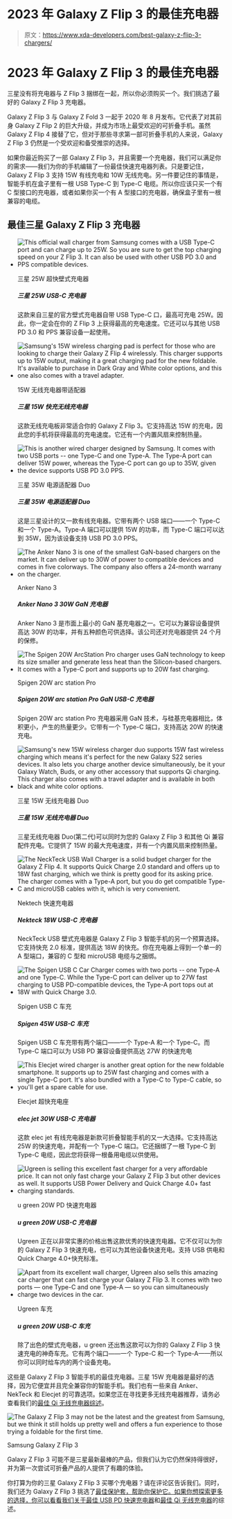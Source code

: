 # 2023 年 Galaxy Z Flip 3 的最佳充电器

> 原文：<https://www.xda-developers.com/best-galaxy-z-flip-3-chargers/>

# 2023 年 Galaxy Z Flip 3 的最佳充电器

三星没有将充电器与 Z Flip 3 捆绑在一起，所以你必须购买一个。我们挑选了最好的 Galaxy Z Flip 3 充电器。

Galaxy Z Flip 3 与 Galaxy Z Fold 3 一起于 2020 年 8 月发布。它代表了对其前身 Galaxy Z Flip 2 的巨大升级，并成为市场上最受欢迎的可折叠手机。虽然 Galaxy Z Flip 4 接替了它，但对于那些寻求第一部可折叠手机的人来说，Galaxy Z Flip 3 仍然是一个受欢迎和备受推崇的选择。

如果你最近购买了一部 Galaxy Z Flip 3，并且需要一个充电器，我们可以满足你的需求——我们为你的手机编辑了一份最佳快速充电器列表。只是要记住，Galaxy Z Flip 3 支持 15W 有线充电和 10W 无线充电。另一件要记住的事情是，智能手机在盒子里有一根 USB Type-C 到 Type-C 电缆。所以你应该只买一个有 C 型接口的充电器，或者如果你买一个有 A 型接口的充电器，确保盒子里有一根兼容的电缆。

## 最佳三星 Galaxy Z Flip 3 充电器

*   <picture>![This official wall charger from Samsung comes with a USB Type-C port and can charge up to 25W. So you are sure to get the top charging speed on your Z Flip 3\. It can also be used with other USB PD 3.0 and PPS compatible devices.](img/4746e2b165c68d21f0a8aeba5fc162cc.png)</picture>

    三星 25W 超快壁式充电器

    ##### 三星 25W USB-C 充电器

    这款来自三星的官方壁式充电器自带 USB Type-C 口，最高可充电 25W。因此，你一定会在你的 Z Flip 3 上获得最高的充电速度。它还可以与其他 USB PD 3.0 和 PPS 兼容设备一起使用。

*   <picture>![Samsung's 15W wireless charging pad is perfect for those who are looking to charge their Galaxy Z Flip 4 wirelessly. This charger supports up to 15W output, making it a great charging pad for the new foldable. It's available to purchase in Dark Gray and White color options, and this one also comes with a travel adapter.](img/c1ac7272c9e9ac1716edfede9c5ff14e.png)</picture>

    15W 无线充电器带适配器

    ##### 三星 15W 快充无线充电器

    这款无线充电板非常适合你的 Galaxy Z Flip 3。它支持高达 15W 的充电，因此您的手机将获得最高的充电速度。它还有一个内置风扇来控制热量。

*   <picture>![This is another wired charger designed by Samsung. It comes with two USB ports -- one Type-C and one Type-A. The Type-A port can deliver 15W power, whereas the Type-C port can go up to 35W, given the device supports USB PD 3.0 PPS.](img/d16e0a8602fe88c0a0897d6f4a43d862.png)</picture>

    三星 35W 电源适配器 Duo

    ##### 三星 35W 电源适配器 Duo

    这是三星设计的又一款有线充电器。它带有两个 USB 端口——一个 Type-C 和一个 Type-A。Type-A 端口可以提供 15W 的功率，而 Type-C 端口可以达到 35W，因为该设备支持 USB PD 3.0 PPS。

*   <picture>![The Anker Nano 3 is one of the smallest GaN-based chargers on the market. It can deliver up to 30W of power to compatible devices and comes in five colorways. The company also offers a 24-month warrany on the charger.](img/414d768bf3c25e1acfbf5ef6f094d010.png)</picture>

    Anker Nano 3

    ##### Anker Nano 3 30W GaN 充电器

    Anker Nano 3 是市面上最小的 GaN 基充电器之一。它可以为兼容设备提供高达 30W 的功率，并有五种颜色可供选择。该公司还对充电器提供 24 个月的保修。

*   <picture>![The Spigen 20W ArcStation Pro charger uses GaN technology to keep its size smaller and generate less heat than the Silicon-based chargers. It comes with a Type-C port and supports up to 20W fast charging.](img/88381942b8f43f82b58bee035f1cf175.png)</picture>

    Spigen 20W arc station Pro

    ##### Spigen 20W arc station Pro GaN USB-C 充电器

    Spigen 20W arc station Pro 充电器采用 GaN 技术，与硅基充电器相比，体积更小，产生的热量更少。它带有一个 Type-C 端口，支持高达 20W 的快速充电。

*   <picture>![Samsung's new 15W wireless charger duo supports 15W fast wireless charging which means it's perfect for the new Galaxy S22 series devices. It also lets you charge another device simultaneously, be it your Galaxy Watch, Buds, or any other accessory that supports Qi charging. This charger also comes with a travel adapter and is available in both black and white color options.](img/b76d4750a7bfe7dd15f758fde68f0e92.png)</picture>

    三星 15W 无线充电器 Duo

    ##### 三星 15W 无线充电器 Duo

    三星无线充电器 Duo(第二代)可以同时为您的 Galaxy Z Flip 3 和其他 Qi 兼容配件充电。它提供了 15W 的最大充电速度，并有一个内置风扇来控制热量。

*   <picture>![The NeckTeck USB Wall Charger is a solid budget charger for the Galaxy Z Flip 4\. It supports Quick Charge 2.0 standard and offers up to 18W fast charging, which we think is pretty good for its asking price. The charger comes with a Type-A port, but you do get compatible Type-C and microUSB cables with it, which is very convenient.](img/7f755b61c8c66a2f2051fe1e99be32c5.png)</picture>

    Nektech 快速充电器

    ##### Nekteck 18W USB-C 充电器

    NeckTeck USB 壁式充电器是 Galaxy Z Flip 3 智能手机的另一个预算选择。它支持快充 2.0 标准，提供高达 18W 的快充。你在充电器上得到一个单一的 A 型端口，兼容的 C 型和 microUSB 电缆与之捆绑。

*   <picture>![The Spigen USB C Car Charger comes with two ports -- one Type-A and one Type-C. While the Type-C port can deliver up to 27W fast charging to USB PD-compatible devices, the Type-A port tops out at 18W with Quick Charge 3.0.](img/992e8e6907e871620c1511d0fbf11a85.png)</picture>

    Spigen USB C 车充

    ##### Spigen 45W USB-C 车充

    Spigen USB C 车充带有两个端口——一个 Type-A 和一个 Type-C。而 Type-C 端口可以为 USB PD 兼容设备提供高达 27W 的快速充电

*   <picture>![This Elecjet wired charger is another great option for the new foldable smartphone. It supports up to 25W fast charging and comes with a single Type-C port. It's also bundled with a Type-C to Type-C cable, so you'll get a spare cable for use.](img/2542934b2027a821c1506efd3c3ad91f.png)</picture>

    Elecjet 超快充电座

    ##### elec jet 30W USB-C 充电器

    这款 elec jet 有线充电器是新款可折叠智能手机的又一大选择。它支持高达 25W 的快速充电，并配有一个 Type-C 端口。它还捆绑了一根 Type-C 到 Type-C 电缆，因此您将获得一根备用电缆以供使用。

*   <picture>![Ugreen is selling this excellent fast charger for a very affordable price. It can not only fast charge your Galaxy Z Flip 3 but other devices as well. It supports USB Power Delivery and Quick Charge 4.0+ fast charging standards.](img/47ebe042f7fd3ec731cdd44910d8cefa.png)</picture>

    u green 20W PD 快速充电器

    ##### u green 20W USB-C 充电器

    Ugreen 正在以非常实惠的价格出售这款优秀的快速充电器。它不仅可以为你的 Galaxy Z Flip 3 快速充电，也可以为其他设备快速充电。支持 USB 供电和 Quick Charge 4.0+快充标准。

*   <picture>![Apart from its excellent wall charger, Ugreen also sells this amazing car charger that can fast charge your Galaxy Z Flip 3\. It comes with two ports — one Type-C and one Type-A — so you can simultaneously charge two devices in the car.](img/70f7003a47b68921e30dd0721fc6b519.png)</picture>

    Ugreen 车充

    ##### u green 20W USB-C 车充

    除了出色的壁式充电器，u green 还出售这款可以为你的 Galaxy Z Flip 3 快速充电的神奇车充。它有两个端口——一个 Type-C 和一个 Type-A——所以你可以同时给车内的两个设备充电。

这些是 Galaxy Z Flip 3 智能手机的最佳充电器。三星 15W 充电器是最好的选择，因为它便宜并且完全兼容你的智能手机。我们也有一些来自 Anker、NekTeck 和 Elecjet 的可靠选项。如果您正在寻找更多无线充电器推荐，请务必查看我们的[最佳 Qi 无线充电器综述](https://www.xda-developers.com/best-qi-wireless-charger/)。

 <picture>![The Galaxy Z Flip 3 may not be the latest and the greatest from Samsung, but we think it still holds up pretty well and offers a fun experience to those trying a foldable for the first time.](img/51e22ff40e8f9f53b35a336808518d90.png)</picture> 

Samsung Galaxy Z Flip 3

Galaxy Z Flip 3 可能不是三星最新最棒的产品，但我们认为它仍然保持得很好，并为第一次尝试可折叠产品的人提供了有趣的体验。

你打算为你的三星 Galaxy Z Flip 3 买哪个充电器？请在评论区告诉我们。同时，我们还为 Galaxy Z Flip 3 挑选了[最佳保护套，帮助你保护它。如果你想探索更多的选择，你可以看看我们关于](https://www.xda-developers.com/best-samsung-galaxy-z-flip-3-cases/)[最佳 USB PD 快速充电器](https://www.xda-developers.com/best-usb-pd-fast-charger/)和[最佳 Qi 无线充电器](https://www.xda-developers.com/best-qi-wireless-charger/)的综述。